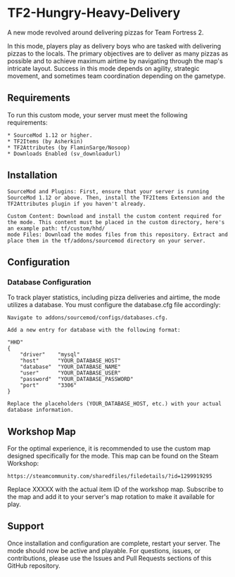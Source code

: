 # TF2-Hungry-Heavy-Delivery

A new mode revolved around delivering pizzas for Team Fortress 2.

In this mode, players play as delivery boys who are tasked with delivering pizzas to the locals. The primary objectives are to deliver as many pizzas as possible and to achieve maximum airtime by navigating through the map's intricate layout. Success in this mode depends on agility, strategic movement, and sometimes team coordination depending on the gametype.

## Requirements

To run this custom mode, your server must meet the following requirements:

    * SourceMod 1.12 or higher.
    * TF2Items (by Asherkin)
    * TF2Attributes (by FlaminSarge/Nosoop)
    * Downloads Enabled (sv_downloadurl)

## Installation

    SourceMod and Plugins: First, ensure that your server is running SourceMod 1.12 or above. Then, install the TF2Items Extension and the TF2Attributes plugin if you haven't already.

    Custom Content: Download and install the custom content required for the mode. This content must be placed in the custom directory, here's an example path: tf/custom/hhd/
    mode Files: Download the modes files from this repository. Extract and place them in the tf/addons/sourcemod directory on your server.

## Configuration

### Database Configuration

To track player statistics, including pizza deliveries and airtime, the mode utilizes a database. You must configure the database.cfg file accordingly:

    Navigate to addons/sourcemod/configs/databases.cfg.

    Add a new entry for database with the following format:

    "HHD"
    {
        "driver"    "mysql"
        "host"      "YOUR_DATABASE_HOST"
        "database"  "YOUR_DATABASE_NAME"
        "user"      "YOUR_DATABASE_USER"
        "password"  "YOUR_DATABASE_PASSWORD"
        "port"      "3306"
    }

    Replace the placeholders (YOUR_DATABASE_HOST, etc.) with your actual database information.

## Workshop Map

For the optimal experience, it is recommended to use the custom map designed specifically for the mode. This map can be found on the Steam Workshop:

    https://steamcommunity.com/sharedfiles/filedetails/?id=1299919295

Replace XXXXX with the actual item ID of the workshop map. Subscribe to the map and add it to your server's map rotation to make it available for play.

## Support

Once installation and configuration are complete, restart your server. The mode should now be active and playable.
For questions, issues, or contributions, please use the Issues and Pull Requests sections of this GitHub repository.
